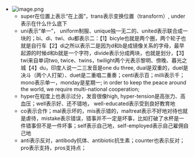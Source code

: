 - ![image.png](../assets/image_1652957123694_0.png)
	- super在位置上表示“在上面”，trans表示变换位置（transform）, under表示在什么什么底下
	- uni表示“单一”， uniform制服、unique独一无二的、united表示联合成一块的；bi、di、twi、du都表示二：【1】bicyle也就是两个圈，两个轮子也就是自行车【2】di之所以表示二是因为d和b是成镜像关系的字母，最早起源的时候d和b就是一个字符，divide表示分成两块，也就是划分，【3】twi来自单词two, twice、twins，twilight两个光表示黎明、傍晚、暮光之城【4】du，印度人说一二三发音是one du three, dual是双重的，duel是决斗（两个人打架）、duet是二重唱二重奏；centi表示百；milli表示千；mono表示单一，monday是星期一; in order to keep the peace around the world, we require multi-national cooperation;
	- hyper在程度上也表示过分，发音很像high, hyper-tension是高张力、高血压；well表示好、还不错地， well-educated表示受到良好教育地
	- co表示合作；mal表示坏的，mis表示错的，maltreat表示不好地对待也就是虐待，mistake表示错误，错事并不一定是坏事，比如打破了水杯是一件错事但不是一件坏事；self表示自己地，self-employed表示自己雇佣自己地
	- anti表示反对，antibody抗体、antibiotic抗生素；counter也表示反对；pro表示支持，pros支持点；